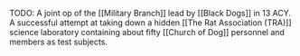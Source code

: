 TODO: A joint op of the [[Military Branch]] lead by [[Black Dogs]] in 13 ACY. A successful attempt at taking down a hidden [[The Rat Association (TRA)]] science laboratory containing about fifty [[Church of Dog]] personnel and members as test subjects.